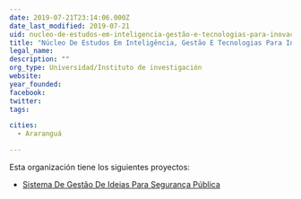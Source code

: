 ```yaml
---
date: 2019-07-21T23:14:06.000Z
date_last_modified: 2019-07-21
uid: nucleo-de-estudos-em-inteligencia-gestão-e-tecnologias-para-inovacão-igti
title: "Núcleo De Estudos Em Inteligência, Gestão E Tecnologias Para Inovação (Igti)"
legal_name: 
description: ""
org_type: Universidad/Instituto de investigación
website: 
year_founded: 
facebook: 
twitter: 
tags:

cities: 
  - Araranguá

---
```


Esta organización tiene los siguientes proyectos:

- [Sistema De Gestão De Ideias Para Segurança Pública](/proyectos/sistema-de-gestão-de-ideias-para-seguranca-publica)

